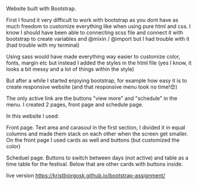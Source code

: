 Website built with Bootstrap. 

First I found it very difficult to work with bootstrap as you dont have as much freedom to customize everything like when using pure html and css. 
I know I should have been able to connecting scss file and connect it with bootstrap to create variables and @mixin / @import but I had trouble with it (had trouble with my terminal)

Using sass would have made everything way easier to customize color, fonts, margin etc but instead I added the styles in the html file (yes I know, it looks a bit messy and a lot of things within the style)

But after a while I started enjoying bootstrap, for example how easy it is to create responsive website (and that responsive menu took no time!😍)

The only active link are the buttons "view more" and "schedule" in the menu. I created 2 pages, front page and schedule page. 

In this website I used: 

Front page.
    Text area and carasoul in the first section, I divided it in equal columns and made them stack on each other when the screen get smaller. 
    On the front page I used cards as well and buttons (but customized the color)

Scheduel page. 
    Buttons to switch between days (not active) and table as a time table for the festival. Below that are other cards with buttons inside. 



live version https://kristbjorgosk.github.io/bootstrap-assignment/